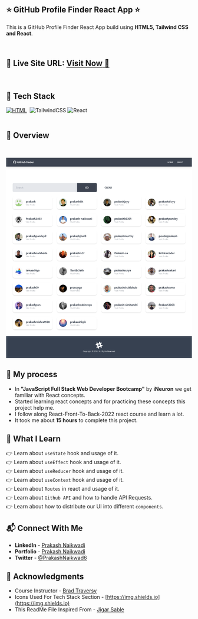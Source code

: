 ## ⭐ GitHub Profile Finder React App ⭐

This is a GitHub Profile Finder React App build using **HTML5, Tailwind CSS and React**.

<br>

## 📌 **Live Site URL:** <a href="https://github-finder-react-app-01.netlify.app/">**Visit Now** 🚀</a>

<br>

## 📌 Tech Stack

[![HTML](https://img.shields.io/badge/html5%20-%23E34F26.svg?&style=for-the-badge&logo=html5&logoColor=white)](https://github.com/prakash-naikwadi)&nbsp;
<img alt="TailwindCSS" src="https://img.shields.io/badge/Tailwind_CSS-38B2AC?style=for-the-badge&logo=tailwind-css&logoColor=white"/>
<img alt="React" src="https://img.shields.io/badge/react-%2320232a.svg?style=for-the-badge&logo=react&logoColor=%2361DAFB"/>
<br>
<br>

## 📌 Overview

<br>

![Screenshot](./src/components/layout/assets/screenshot.png?raw=true "Template Screenshot")

## 📌 My process

- In **"JavaScript Full Stack Web Developer Bootcamp"** by **iNeuron** we get familiar with React concepts.
- Started learning react concepts and for practicing these concepts this project help me.
- I follow along React-Front-To-Back-2022 react course and learn a lot.
- It took me about **15 hours** to complete this project.

## 📌 What I Learn

👉 Learn about `useState` hook and usage of it.  
👉 Learn about `useEffect` hook and usage of it.  
👉 Learn about `useReducer` hook and usage of it.  
👉 Learn about `useContext` hook and usage of it.  
👉 Learn about `Routes` in react and usage of it.  
👉 Learn about `Github API` and how to handle API Requests.  
👉 Learn about how to distribute our UI into different `components`.

## 📬 Connect With Me

- **LinkedIn** - [Prakash Naikwadi](https://www.linkedin.com/in/prakash-naikwadi/)
- **Portfolio** - [Prakash Naikwadi](https://prakash-naikwadi.netlify.app/)
- **Twitter** - [@PrakashNaikwad6](https://www.twitter.com/PrakashNaikwad6)

## 📌 Acknowledgments

- Course Instructor - [Brad Traversy](https://www.traversymedia.com/)
- Icons Used For Tech Stack Section - [https://img.shields.io](https://img.shields.io)
- This ReadMe File Inspired From - [Jigar Sable](https://github.com/jigar-sable)
